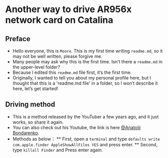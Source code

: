 Another way to drive AR956x network card on Catalina
====
## Preface
* Hello everyone, this is `Moore`. This is my first time writing `readme.md`, so it may not be well written, please forgive me.<br>
* Many people may ask why this is the first time. Isn’t there a `readme.md` in the upper-level folder?<br>
* Because I edited this `readme.md` file first, it’s the first time.<br>
* Originally, I wanted to tell you about my personal profile here, but I thought that this is a 'readme.md file' in a folder, so I won’t describe it here, let’s get started!<br>
## Driving method
* This is a method released by the YouTuber a few years ago, and it just works, so share it again.<br>
* You can also check out his Youtube, the link is here [@Anatolii Bondarenko](https://www.youtube.com/channel/UCzxRc20c5_bC2zaBFQ4GFsQ).<br>
* Methods as below：
  ** First, open a `terminal` and type `defaults write com.apple.finder AppleShowAllFiles YES` and press enter.
  ** Second, type `killall Finder` and Press enter again.
